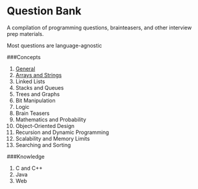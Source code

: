 Question Bank
============

A compilation of programming questions, brainteasers, and other interview prep materials.

Most questions are language-agnostic

###Concepts

1. [General](https://github.com/aJetHorn/QuestionBank/tree/master/General)
2. [Arrays and Strings]()
3. Linked Lists
4. Stacks and Queues
5. Trees and Graphs
6. Bit Manipulation
7. Logic
8. Brain Teasers
9. Mathematics and Probability
10. Object-Oriented Design
11. Recursion and Dynamic Programming
12. Scalability and Memory Limits
13. Searching and Sorting

###Knowledge
1. C and C++
2. Java
3. Web